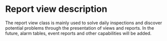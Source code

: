 # Report view description

The report view class is mainly used to solve daily inspections and discover potential problems through the presentation of views and reports. In the future, alarm tables, event reports and other capabilities will be added.